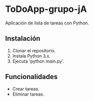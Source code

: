 # ToDoApp-grupo-jA
Aplicación de lista de tareas con Python.

## Instalación
1. Clonar el repositorio.
2. Instala Python 3.x.
3. Ejecuta 'python main.py'.

## Funcionalidades
- Crear tareas.
- Eliminar tareas.
